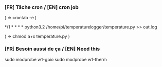 ### [FR] Tâche cron / [EN] cron job

( => crontab -e )

*/1 * * * * python3.2 /home/pi/temperaturelogger/temperature.py >> out.log

( => chmod a+x temperature.py )

### [FR] Besoin aussi de ça / [EN] Need this

sudo modprobe w1-gpio
sudo modprobe w1-therm